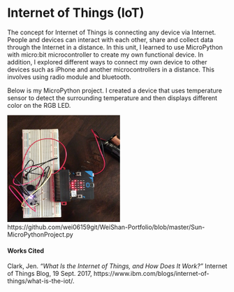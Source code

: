 <h1>Internet of Things (IoT)</h1>
<p>The concept for Internet of Things is connecting any device via Internet. People and devices can interact with each other, share and collect data through the Internet in a distance. In this unit, I learned to use MicroPython with micro:bit microcontroller to create my own functional device. In addition, I explored different ways to connect my own device to other devices such as iPhone and another microcontrollers in a distance. This involves using radio module and bluetooth.</p>
<p>Below is my MicroPython project. I created a device that uses temperature sensor to detect the surrounding temperature and then displays different color on the RGB LED. </p>
<img src="MicroPython.png" width="258" height="244">
https://github.com/wei06159git/WeiShan-Portfolio/blob/master/Sun-MicroPythonProject.py

<h4>Works Cited</h4>
<p>Clark, Jen. <i>“What Is the Internet of Things, and How Does It Work?”</i> Internet of Things Blog, 19 Sept. 2017, https://www.ibm.com/blogs/internet-of-things/what-is-the-iot/.</p>
